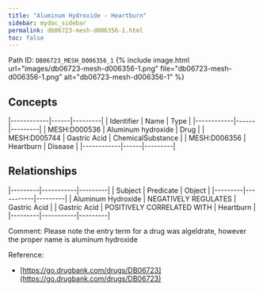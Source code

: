 ```yaml
---
title: "Aluminum Hydroxide - Heartburn"
sidebar: mydoc_sidebar
permalink: db06723-mesh-d006356-1.html
toc: false 
---
```



Path ID: `DB06723_MESH_D006356_1`
{% include image.html url="images/db06723-mesh-d006356-1.png" file="db06723-mesh-d006356-1.png" alt="db06723-mesh-d006356-1" %}

## Concepts

|------------|------|---------|
| Identifier | Name | Type    |
|------------|------|---------|
| MESH:D000536 | Aluminum hydroxide | Drug |
| MESH:D005744 | Gastric Acid | ChemicalSubstance |
| MESH:D006356 | Heartburn | Disease |
|------------|------|---------|

## Relationships

|---------|-----------|---------|
| Subject | Predicate | Object  |
|---------|-----------|---------|
| Aluminum Hydroxide | NEGATIVELY REGULATES | Gastric Acid |
| Gastric Acid | POSITIVELY CORRELATED WITH | Heartburn |
|---------|-----------|---------|

Comment: Please note the entry term for a drug was algeldrate, however the proper name is aluminum hydroxide

Reference: 
  - [https://go.drugbank.com/drugs/DB06723](https://go.drugbank.com/drugs/DB06723)
